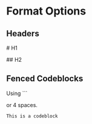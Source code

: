 # Format Options

## Headers

  \# H1
  
  \## H2

## Fenced Codeblocks
  
  Using \```
  
  or 4 spaces.
  
  ```This is a codeblock```
